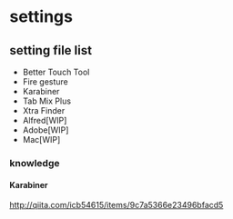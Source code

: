 # settings

## setting file list

* Better Touch Tool
* Fire gesture
* Karabiner
* Tab Mix Plus
* Xtra Finder
* Alfred[WIP]
* Adobe[WIP]
* Mac[WIP]


### knowledge

#### Karabiner

http://qiita.com/icb54615/items/9c7a5366e23496bfacd5